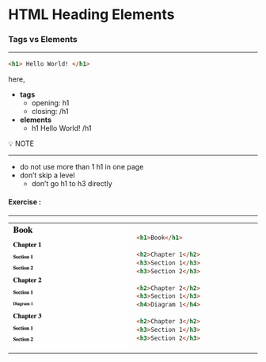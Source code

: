 # HTML Heading Elements



### Tags vs Elements
---

```html
<h1> Hello World! </h1>
```

here,

- **tags**
    - opening: h1
    - closing: /h1
- **elements**
    - h1 Hello World! /h1
    

<aside>
💡 NOTE

---

- do not use more than 1 h1 in one page
- don’t skip a level
    - don’t go h1 to h3 directly
</aside>



#### Exercise :
---
<table>
<tr>
<td style="width: 50%;"><img src="./goal.png" ></td>
<td>

```html
<h1>Book</h1>

<h2>Chapter 1</h2>
<h3>Section 1</h3>
<h3>Section 2</h3>

<h2>Chapter 2</h2>
<h3>Section 1</h3>
<h4>Diagram 1</h4>

<h2>Chapter 3</h2>
<h3>Section 1</h3>
<h3>Section 2</h3>
```    
        

</td>
</tr>
</table>



